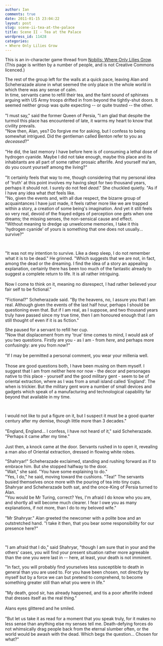 ```yaml
---
author: Ian
comments: true
date: 2011-01-15 23:04:22
layout: post
slug: scene-ii-tea-at-the-palace
title: Scene II - Tea at the Palace
wordpress_id: 11428
categories:
- Where Only Lilies Grow
---
```


<div><p>This is an in-character game thread from <a href="http://onlydreaming.net/roleplaying-games/nobilis-where-only-lilies-grow">Nobilis: Where Only Lilies Grow</a>. (This page is written by a number of people, and is not Creative Commons licenced.)</p></div>

<DIV CLASS='QWIndent' STYLE='padding-left:0px;margin-top:0px'><DIV CLASS='QWNormal'>The rest of the group left for the walls at a quick pace, leaving Alan and Scheherazade alone in what seemed the only place in the whole world in which there was any sense of calm.</DIV></DIV>
<DIV CLASS='QWIndent' STYLE='padding-left:0px;margin-top:0px'><DIV CLASS='QWNormal'>In time, servants came to refill their tea, and the faint sound of sphinxes arguing with US Army troops drifted in from beyond the tightly-shut doors.  It seemed neither group was quite expecting -- or quite trusted -- the other.</DIV></DIV>
<BR /><DIV CLASS='QWIndent' STYLE='padding-left:0px;margin-top:0px'><DIV CLASS='QWNormal'>"I must say," said the former Queen of Persia, "I am glad that despite the turmoil this place has encountered of late, it warms my heart to know that civility prevails.</DIV></DIV>

<DIV CLASS='QWIndent' STYLE='padding-left:0px;margin-top:0px'><DIV CLASS='QWNormal'>"Now then, Alan, yes?  Do forgive me for asking, but I confess to being somewhat intrigued.  Did the gentleman called Benton refer to you as <i>deceased</i>?"</DIV></DIV>
<BR /><DIV CLASS='QWIndent' STYLE='padding-left:0px;margin-top:0px'><DIV CLASS='QWNormal'>"He did, the last memory I have before here is of consuming a lethal dose of hydrogen cyanide. Maybe I did not take enough, maybe this place and its inhabitants are all part of some rather prosaic afterlife. And yourself ma'am, do you count yourself among the living?"</DIV></DIV>
<BR /><DIV CLASS='QWIndent' STYLE='padding-left:0px;margin-top:0px'><DIV CLASS='QWNormal'>"It certainly feels that way to me, though considering that my personal idea of 'truth' at this point involves my having slept for two thousand years, perhaps it should not.  I surely do not feel <i>dead</i>."  She chuckled quietly.  "As if I have any idea what <i>that</i> feels like.</DIV></DIV>
<DIV CLASS='QWIndent' STYLE='padding-left:0px;margin-top:0px'><DIV CLASS='QWNormal'>"No, given the events and, with all due respect, the bizarre group of acquaintances I have just made, it feels rather more like we are trapped within a story, a creation of some being's imagination.  And yet it still feels so very real, devoid of the frayed edges of perception one gets when one dreams; the missing senses, the non-sensical cause and effect.</DIV></DIV>
<DIV CLASS='QWIndent' STYLE='padding-left:0px;margin-top:0px'><DIV CLASS='QWNormal'>"Without meaning to dredge up unwelcome memories, I take it this 'hydrogen cyanide' of yours is something that one does not usually... survive?"</DIV></DIV>

<BR /><DIV CLASS='QWIndent' STYLE='padding-left:0px;margin-top:0px'><DIV CLASS='QWNormal'>"It was not my intention to survive. Like a deep sleep, I do not remember what it is to be dead." He grinned. "Which suggests that we are not, in fact, among the dead or the dreaming. I find the idea of a story an appealing explanation, certainly there has been too much of the fantastic already to suggest a complete return to life. It is all rather intriguing.</DIV></DIV>
<BR /><DIV CLASS='QWIndent' STYLE='padding-left:0px;margin-top:0px'><DIV CLASS='QWNormal'>Now I come to think on it, meaning no disrespect, I had rather believed your fair self to be fictional."</DIV></DIV>
<BR /><DIV CLASS='QWIndent' STYLE='padding-left:0px;margin-top:0px'><DIV CLASS='QWNormal'>"Fictional?" Scheherazade said.  "By the heavens, no, I assure you that I am real.  Although given the events of the last half hour, perhaps I should be questioning even that.  But if I am real, as I suppose, and two thousand years truly have passed since my true time, then I am honoured enough that I am still thought of even if it is as fiction."</DIV></DIV>
<DIV CLASS='QWIndent' STYLE='padding-left:0px;margin-top:0px'><DIV CLASS='QWNormal'>She paused for a servant to refill her cup.</DIV></DIV>
<DIV CLASS='QWIndent' STYLE='padding-left:0px;margin-top:0px'><DIV CLASS='QWNormal'>"Now that displacement from my 'true' time comes to mind, I would ask of you two questions.  Firstly are you - as I am - from <i>here</i>, and perhaps more confusingly: are you from <i>now</i>?"</DIV></DIV>
<BR /><DIV CLASS='QWIndent' STYLE='padding-left:0px;margin-top:0px'><DIV CLASS='QWNormal'>"If I may be permitted a personal comment, you wear your millenia well.</DIV></DIV>
<BR /><DIV CLASS='QWIndent' STYLE='padding-left:0px;margin-top:0px'><DIV CLASS='QWNormal'>Those are good questions both, I have been musing on them myself. I suggest that I am from neither here nor now - the decor and personages native to this place - yourself and the good military gent - seem to be of oriental extraction, where as I was from a small island called 'England'. The when is trickier. But the military gent wore a number of small devices and gadgets which speak of a manufacturing and technological capability far beyond that available in my time.</DIV></DIV>

<BR /><DIV CLASS='QWIndent' STYLE='padding-left:0px;margin-top:0px'><DIV CLASS='QWNormal'>I would not like to put a figure on it, but I suspect it must be a good quarter century after my demise, though little more than 3 decades."</DIV></DIV>
<BR /><DIV CLASS='QWIndent' STYLE='padding-left:0px;margin-top:0px'><DIV CLASS='QWNormal'>"England, England...  I confess, I have not heard of it," said Scheherazade.  "Perhaps it came after my time."</DIV></DIV>
<BR /><DIV CLASS='QWIndent' STYLE='padding-left:0px;margin-top:0px'><DIV CLASS='QWNormal'>Just then, a knock came at the door.  Servants rushed in to open it, revealing a man also of Oriental extraction, dressed in flowing white robes.</DIV></DIV>
<DIV CLASS='QWIndent' STYLE='padding-left:0px;margin-top:0px'><DIV CLASS='QWNormal'>"Shahryar!" Scheherazade exclaimed, standing and rushing forward as if to embrace him.  But she stopped halfway to the door.</DIV></DIV>
<DIV CLASS='QWIndent' STYLE='padding-left:0px;margin-top:0px'><DIV CLASS='QWNormal'>"Wait," she said.  "You have some explaining to do."</DIV></DIV>
<DIV CLASS='QWIndent' STYLE='padding-left:0px;margin-top:0px'><DIV CLASS='QWNormal'>"Yes, I do," he said, moving toward the cushions.  "Tea!"  The servants busied themselves once more with the pouring of tea into tiny cups.</DIV></DIV>
<DIV CLASS='QWIndent' STYLE='padding-left:0px;margin-top:0px'><DIV CLASS='QWNormal'>Shahryar and Scheherazade both sat, and the once-King of Persia turned to Alan.</DIV></DIV>
<DIV CLASS='QWIndent' STYLE='padding-left:0px;margin-top:0px'><DIV CLASS='QWNormal'>"You would be Mr Turing, correct?  Yes, I'm afraid I do know who you are, and shortly all will become much clearer.  I fear I owe you as many explanations, if not more, than I do to my beloved wife."</DIV></DIV>
<BR /><DIV CLASS='QWIndent' STYLE='padding-left:0px;margin-top:0px'><DIV CLASS='QWNormal'>"Mr Shahryar." Alan greeted the newcomer with a polite bow and an outstretched hand.  "I take it then, that you bear some responsibility for our presence here?"</DIV></DIV>

<BR /><DIV CLASS='QWIndent' STYLE='padding-left:0px;margin-top:0px'><DIV CLASS='QWNormal'>"I am afraid that I do," said Shahryar, "though I am sure that in your and the others' cases, you will find your present situation rather more agreeable than the one you were last in -- here, at least, your death is not imminent.</DIV></DIV>
<DIV CLASS='QWIndent' STYLE='padding-left:0px;margin-top:0px'><DIV CLASS='QWNormal'>"In fact, you will probably find yourselves less susceptible to death in general than you are used to.  For you have been chosen, not directly by myself but by a force we can but pretend to comprehend, to become something greater still than what you were in life."</DIV></DIV>
<BR /><DIV CLASS='QWIndent' STYLE='padding-left:0px;margin-top:0px'><DIV CLASS='QWNormal'>"My death, good sir, has already happened, and tis a poor afterlife indeed that dresses itself as the real thing."</DIV></DIV>
<BR /><DIV CLASS='QWIndent' STYLE='padding-left:0px;margin-top:0px'><DIV CLASS='QWNormal'>Alans eyes glittered and he smiled.</DIV></DIV>
<BR /><DIV CLASS='QWIndent' STYLE='padding-left:0px;margin-top:0px'><DIV CLASS='QWNormal'>"But let us take it as read for a moment that you speak truly, for it makes no less sense than anything else my senses tell me. Death-defying forces do not whimsically drag people back from the eternal slumber often, or the world would be awash with the dead. Which begs the question... Chosen for what?"</DIV></DIV>
